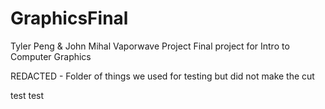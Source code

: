 # GraphicsFinal
Tyler Peng & John Mihal
Vaporwave Project
Final project for Intro to Computer Graphics

REDACTED - Folder of things we used for testing but did not make the cut

test test